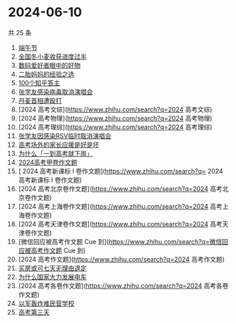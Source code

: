 # 2024-06-10

共 25 条

<!-- BEGIN -->
<!-- 最后更新时间 Mon Jun 10 2024 23:09:56 GMT+0800 (China Standard Time) -->

1. [端午节](https://www.zhihu.com/search?q=端午节)
1. [全国冬小麦收获进度过半](https://www.zhihu.com/search?q=全国冬小麦收获进度过半)
1. [数码爱好者眼中的好物](https://www.zhihu.com/search?q=数码爱好者眼中的好物)
1. [二胎妈妈的经验之选](https://www.zhihu.com/search?q=二胎妈妈的经验之选)
1. [100个知乎答主](https://www.zhihu.com/search?q=100个知乎答主)
1. [张学友感染病毒取消演唱会](https://www.zhihu.com/search?q=张学友感染病毒取消演唱会)
1. [丹麦首相遭殴打](https://www.zhihu.com/search?q=丹麦首相遭殴打)
1. [2024 高考文综](https://www.zhihu.com/search?q=2024 高考文综)
1. [2024 高考物理](https://www.zhihu.com/search?q=2024 高考物理)
1. [2024 高考理综](https://www.zhihu.com/search?q=2024 高考理综)
1. [张学友因感染RSV临时取消演唱会](https://www.zhihu.com/search?q=张学友因感染RSV临时取消演唱会)
1. [高考场外的家长应援是好是坏](https://www.zhihu.com/search?q=高考场外的家长应援是好是坏)
1. [为什么「一到高考就下雨」](https://www.zhihu.com/search?q=为什么「一到高考就下雨」)
1. [2024高考甲卷作文题](https://www.zhihu.com/search?q=2024高考甲卷作文题)
1. [ 2024 高考新课标 I 卷作文题](https://www.zhihu.com/search?q= 2024 高考新课标
   I 卷作文题)
1. [2024 高考北京卷作文题](https://www.zhihu.com/search?q=2024 高考北京卷作文题)
1. [2024 高考上海卷作文题](https://www.zhihu.com/search?q=2024 高考上海卷作文题)
1. [2024 高考天津卷作文题](https://www.zhihu.com/search?q=2024 高考天津卷作文题)
1. [微信回应被高考作文题 Cue
   到](https://www.zhihu.com/search?q=微信回应被高考作文题 Cue 到)
1. [2024 高考作文题](https://www.zhihu.com/search?q=2024 高考作文题)
1. [买房或可七天无理由退定](https://www.zhihu.com/search?q=买房或可七天无理由退定)
1. [为什么国家大力发展电车](https://www.zhihu.com/search?q=为什么国家大力发展电车)
1. [2024 高考各卷作文题](https://www.zhihu.com/search?q=2024 高考各卷作文题)
1. [以军轰炸难民营学校](https://www.zhihu.com/search?q=以军轰炸难民营学校)
1. [高考第三天](https://www.zhihu.com/search?q=高考第三天)

<!-- END -->
